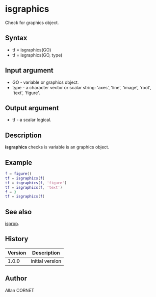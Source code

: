 # isgraphics

Check for graphics object.

## Syntax

- tf = isgraphics(GO)
- tf = isgraphics(GO, type)

## Input argument

- GO - variable or graphics object.
- type - a character vector or scalar string: 'axes', 'line', 'image', 'root', 'text', 'figure'.

## Output argument

- tf - a scalar logical.

## Description

  <p><b>isgraphics</b> checks is variable is an graphics object.</p>

## Example

```matlab
f = figure()
tf = isgraphics(f)
tf = isgraphics(f, 'figure')
tf = isgraphics(f, 'text')
f = 3
tf = isgraphics(f)
```

## See also

[isprop](../handle/isprop.md).

## History

| Version | Description     |
| ------- | --------------- |
| 1.0.0   | initial version |

## Author

Allan CORNET
